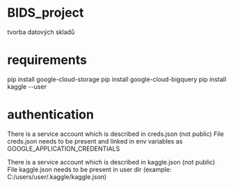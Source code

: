 # BIDS_project
tvorba datových skladů 

# requirements
pip install google-cloud-storage
pip install google-cloud-bigquery
pip install kaggle --user

# authentication
There is a service account which is described in creds.json (not public)
File creds.json needs to be present and linked in env variables as GOOGLE_APPLICATION_CREDENTIALS

There is a service account which is described in kaggle.json (not public)
File kaggle.json needs to be present in user dir (example: C:/users/user/.kaggle/kaggle.json)